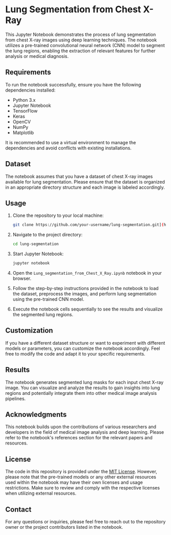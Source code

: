 # Lung Segmentation from Chest X-Ray

This Jupyter Notebook demonstrates the process of lung segmentation from chest X-ray images using deep learning techniques. The notebook utilizes a pre-trained convolutional neural network (CNN) model to segment the lung regions, enabling the extraction of relevant features for further analysis or medical diagnosis.

## Requirements

To run the notebook successfully, ensure you have the following dependencies installed:

- Python 3.x
- Jupyter Notebook
- TensorFlow
- Keras
- OpenCV
- NumPy
- Matplotlib

It is recommended to use a virtual environment to manage the dependencies and avoid conflicts with existing installations.

## Dataset

The notebook assumes that you have a dataset of chest X-ray images available for lung segmentation. Please ensure that the dataset is organized in an appropriate directory structure and each image is labeled accordingly.

## Usage

1. Clone the repository to your local machine:

   ```bash
   git clone https://github.com/your-username/lung-segmentation.git](https://github.com/Mdwij/lung-segmentation.git)
   ```

2. Navigate to the project directory:

   ```bash
   cd lung-segmentation
   ```

3. Start Jupyter Notebook:

   ```bash
   jupyter notebook
   ```

4. Open the `Lung_segmentation_from_Chest_X_Ray.ipynb` notebook in your browser.

5. Follow the step-by-step instructions provided in the notebook to load the dataset, preprocess the images, and perform lung segmentation using the pre-trained CNN model.

6. Execute the notebook cells sequentially to see the results and visualize the segmented lung regions.

## Customization

If you have a different dataset structure or want to experiment with different models or parameters, you can customize the notebook accordingly. Feel free to modify the code and adapt it to your specific requirements.

## Results

The notebook generates segmented lung masks for each input chest X-ray image. You can visualize and analyze the results to gain insights into lung regions and potentially integrate them into other medical image analysis pipelines.

## Acknowledgments

This notebook builds upon the contributions of various researchers and developers in the field of medical image analysis and deep learning. Please refer to the notebook's references section for the relevant papers and resources.

## License

The code in this repository is provided under the [MIT License](https://opensource.org/licenses/MIT). However, please note that the pre-trained models or any other external resources used within the notebook may have their own licenses and usage restrictions. Make sure to review and comply with the respective licenses when utilizing external resources.

## Contact

For any questions or inquiries, please feel free to reach out to the repository owner or the project contributors listed in the notebook.
